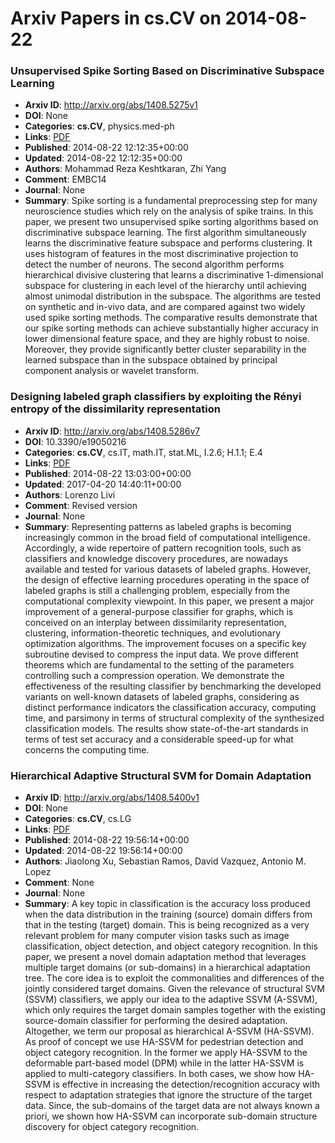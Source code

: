 # Arxiv Papers in cs.CV on 2014-08-22
### Unsupervised Spike Sorting Based on Discriminative Subspace Learning
- **Arxiv ID**: http://arxiv.org/abs/1408.5275v1
- **DOI**: None
- **Categories**: **cs.CV**, physics.med-ph
- **Links**: [PDF](http://arxiv.org/pdf/1408.5275v1)
- **Published**: 2014-08-22 12:12:35+00:00
- **Updated**: 2014-08-22 12:12:35+00:00
- **Authors**: Mohammad Reza Keshtkaran, Zhi Yang
- **Comment**: EMBC14
- **Journal**: None
- **Summary**: Spike sorting is a fundamental preprocessing step for many neuroscience studies which rely on the analysis of spike trains. In this paper, we present two unsupervised spike sorting algorithms based on discriminative subspace learning. The first algorithm simultaneously learns the discriminative feature subspace and performs clustering. It uses histogram of features in the most discriminative projection to detect the number of neurons. The second algorithm performs hierarchical divisive clustering that learns a discriminative 1-dimensional subspace for clustering in each level of the hierarchy until achieving almost unimodal distribution in the subspace. The algorithms are tested on synthetic and in-vivo data, and are compared against two widely used spike sorting methods. The comparative results demonstrate that our spike sorting methods can achieve substantially higher accuracy in lower dimensional feature space, and they are highly robust to noise. Moreover, they provide significantly better cluster separability in the learned subspace than in the subspace obtained by principal component analysis or wavelet transform.



### Designing labeled graph classifiers by exploiting the Rényi entropy of the dissimilarity representation
- **Arxiv ID**: http://arxiv.org/abs/1408.5286v7
- **DOI**: 10.3390/e19050216
- **Categories**: **cs.CV**, cs.IT, math.IT, stat.ML, I.2.6; H.1.1; E.4
- **Links**: [PDF](http://arxiv.org/pdf/1408.5286v7)
- **Published**: 2014-08-22 13:03:00+00:00
- **Updated**: 2017-04-20 14:40:11+00:00
- **Authors**: Lorenzo Livi
- **Comment**: Revised version
- **Journal**: None
- **Summary**: Representing patterns as labeled graphs is becoming increasingly common in the broad field of computational intelligence. Accordingly, a wide repertoire of pattern recognition tools, such as classifiers and knowledge discovery procedures, are nowadays available and tested for various datasets of labeled graphs. However, the design of effective learning procedures operating in the space of labeled graphs is still a challenging problem, especially from the computational complexity viewpoint. In this paper, we present a major improvement of a general-purpose classifier for graphs, which is conceived on an interplay between dissimilarity representation, clustering, information-theoretic techniques, and evolutionary optimization algorithms. The improvement focuses on a specific key subroutine devised to compress the input data. We prove different theorems which are fundamental to the setting of the parameters controlling such a compression operation. We demonstrate the effectiveness of the resulting classifier by benchmarking the developed variants on well-known datasets of labeled graphs, considering as distinct performance indicators the classification accuracy, computing time, and parsimony in terms of structural complexity of the synthesized classification models. The results show state-of-the-art standards in terms of test set accuracy and a considerable speed-up for what concerns the computing time.



### Hierarchical Adaptive Structural SVM for Domain Adaptation
- **Arxiv ID**: http://arxiv.org/abs/1408.5400v1
- **DOI**: None
- **Categories**: **cs.CV**, cs.LG
- **Links**: [PDF](http://arxiv.org/pdf/1408.5400v1)
- **Published**: 2014-08-22 19:56:14+00:00
- **Updated**: 2014-08-22 19:56:14+00:00
- **Authors**: Jiaolong Xu, Sebastian Ramos, David Vazquez, Antonio M. Lopez
- **Comment**: None
- **Journal**: None
- **Summary**: A key topic in classification is the accuracy loss produced when the data distribution in the training (source) domain differs from that in the testing (target) domain. This is being recognized as a very relevant problem for many computer vision tasks such as image classification, object detection, and object category recognition. In this paper, we present a novel domain adaptation method that leverages multiple target domains (or sub-domains) in a hierarchical adaptation tree. The core idea is to exploit the commonalities and differences of the jointly considered target domains.   Given the relevance of structural SVM (SSVM) classifiers, we apply our idea to the adaptive SSVM (A-SSVM), which only requires the target domain samples together with the existing source-domain classifier for performing the desired adaptation. Altogether, we term our proposal as hierarchical A-SSVM (HA-SSVM).   As proof of concept we use HA-SSVM for pedestrian detection and object category recognition. In the former we apply HA-SSVM to the deformable part-based model (DPM) while in the latter HA-SSVM is applied to multi-category classifiers. In both cases, we show how HA-SSVM is effective in increasing the detection/recognition accuracy with respect to adaptation strategies that ignore the structure of the target data. Since, the sub-domains of the target data are not always known a priori, we shown how HA-SSVM can incorporate sub-domain structure discovery for object category recognition.




